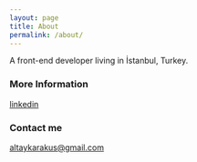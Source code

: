 ```yaml
---
layout: page
title: About
permalink: /about/
---
```


A front-end developer living in İstanbul, Turkey.

### More Information

[linkedin](https://www.linkedin.com/in/altaykarakus/)

### Contact me

[altaykarakus@gmail.com](mailto:altaykarakus@gmail.com)
